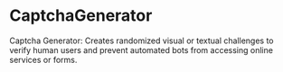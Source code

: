 # CaptchaGenerator
Captcha Generator: Creates randomized visual or textual challenges to verify human users and prevent automated bots from accessing online services or forms.
